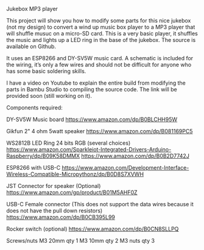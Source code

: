 Jukebox MP3 player

This project will show you how to modify some parts for this nice jukebox (not my design) to convert a wind up music box player to a MP3 player that will shuffle musuc on a micro-SD card.  This is a very basic player, it shuffles the music and lights up a LED ring in the base of the jukebox.  The source is available on Github.

It uses an ESP8266 and DY-SV5W music card.  A schematic is included for the wiring, it’s only a few wires and should not be difficult for anyone who has some basic soldering skills.  

I have a video on Youtube to explain the entire build from modifying the parts in Bambu Studio to compiling the source code.  The link will be provided soon (still working on it). 

Components required:

DY-SV5W Music board
https://www.amazon.com/dp/B0BLCHH95W

Gikfun 2" 4 ohm 5watt speaker
https://www.amazon.com/dp/B081169PC5

WS2812B LED Ring 24 bits RGB (several choices)
https://www.amazon.com/Sparkleiot-Integrated-Drivers-Arduino-Raspberry/dp/B09K58DMMX
https://www.amazon.com/dp/B0B2D7742J

ESP8266 with USB-C
https://www.amazon.com/Development-Interface-Wireless-Compatible-Micropythonz/dp/B0D8S7XVWH

JST Connector for speaker (Optional)
https://www.amazon.com/gp/product/B01M5AHF0Z

USB-C Female connector (This does not support the data wires because it does not have the pull down resistors)
https://www.amazon.com/dp/B0CB395L99

Rocker switch (optional)
https://www.amazon.com/dp/B0CN8SLLPQ

Screws/nuts
 M3 20mm qty 1
 M3 10mm qty 2
 M3 nuts qty 3
